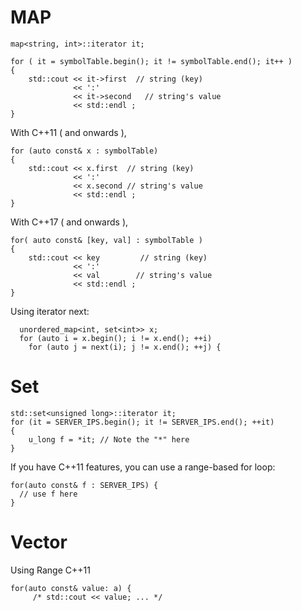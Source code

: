 # MAP

```
map<string, int>::iterator it;

for ( it = symbolTable.begin(); it != symbolTable.end(); it++ )
{
    std::cout << it->first  // string (key)
              << ':'
              << it->second   // string's value
              << std::endl ;
}
```

With C++11 ( and onwards ),

```
for (auto const& x : symbolTable)
{
    std::cout << x.first  // string (key)
              << ':'
              << x.second // string's value
              << std::endl ;
}
```

With C++17 ( and onwards ),

```
for( auto const& [key, val] : symbolTable )
{
    std::cout << key         // string (key)
              << ':'
              << val        // string's value
              << std::endl ;
}
```

Using iterator next:

```
  unordered_map<int, set<int>> x;
  for (auto i = x.begin(); i != x.end(); ++i)
    for (auto j = next(i); j != x.end(); ++j) {
```

# Set

```
std::set<unsigned long>::iterator it;
for (it = SERVER_IPS.begin(); it != SERVER_IPS.end(); ++it)
{
    u_long f = *it; // Note the "*" here
}
```

If you have C++11 features, you can use a range-based for loop:

```
for(auto const& f : SERVER_IPS) {
  // use f here
}
```

# Vector

Using Range C++11

```
for(auto const& value: a) {
     /* std::cout << value; ... */
```
